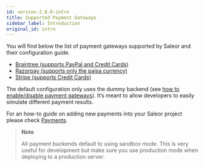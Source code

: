 ```yaml
---
id: version-2.8.0-intro
title: Supported Payment Gateways
sidebar_label: Introduction
original_id: intro
---
```


You will find below the list of payment gateways supported by Saleor and their configuration guide.

- [Braintree (supports PayPal and Credit Cards)](/docs/payment-gateways/braintree)
- [Razorpay (supports only the paisa currency)](/docs/payment-gateways/razorpay)
- [Stripe (supports Credit Cards)](/docs/payment-gateways/stripe)

The default configuration only uses the dummy backend (see [how to enable/disable payment gateways](/docs/getting-started/configuration#payments-gateways)). It’s meant to allow developers to easily simulate different payment results.

For an how-to guide on adding new payments into your Saleor project please check [Payments](/docs/guides/payments).

> **Note**
>
> All payment backends default to using sandbox mode. This is very useful for development but make sure you use production mode when deploying to a production server.